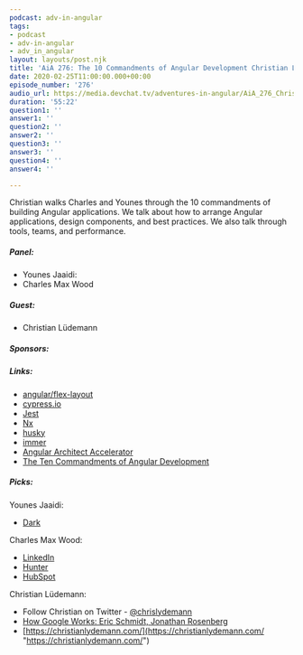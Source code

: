 ```yaml
---
podcast: adv-in-angular
tags:
- podcast
- adv-in-angular
- adv_in_angular
layout: layouts/post.njk
title: 'AiA 276: The 10 Commandments of Angular Development Christian Lüdemann'
date: 2020-02-25T11:00:00.000+00:00
episode_number: '276'
audio_url: https://media.devchat.tv/adventures-in-angular/AiA_276_Christian_Ludemann.mp3
duration: '55:22'
question1: ''
answer1: ''
question2: ''
answer2: ''
question3: ''
answer3: ''
question4: ''
answer4: ''

---
```

Christian walks Charles and Younes through the 10 commandments of building Angular applications. We talk about how to arrange Angular applications, design components, and best practices. We also talk through tools, teams, and performance.

##### **Panel:**

* Younes Jaaidi:
* Charles Max Wood

##### **Guest:**

* Christian Lüdemann

##### **Sponsors:**

##### **Links:**

* [angular/flex-layout]()
* [cypress.io](https://www.cypress.io/) 
* [Jest](https://jestjs.io/)
* [Nx](https://nx.dev/)
* [husky](https://github.com/typicode/husky)
* [immer](https://github.com/immerjs/immer)
* [Angular Architect Accelerator](https://christianlydemann.com/angular-architect-accelerator/)
* [The Ten Commandments of Angular Development](https://christianlydemann.com/the-ten-commandments-of-angular-development)

##### **Picks:**

Younes Jaaidi:

* [Dark](https://darklang.com/)

Charles Max Wood:

* [LinkedIn](https://www.linkedin.com/)
* [Hunter](https://hunter.io/)
* [HubSpot](https://www.hubspot.com/)

Christian Lüdemann:

* Follow Christian on Twitter -  [@chrislydemann](https://twitter.com/chrislydemann)
* [How Google Works: Eric Schmidt, Jonathan Rosenberg](https://www.amazon.com/How-Google-Works-Eric-Schmidt/dp/1455582328/ref=sr_1_1?ascsubtag=1ba00-01000-org00-win10-other-nomod-us000-pcomp-feature-scomp-wm-5&keywords=how+google+works&qid=1582268994&sr=8-1)
* [https://christianlydemann.com/](https://christianlydemann.com/ "https://christianlydemann.com/")